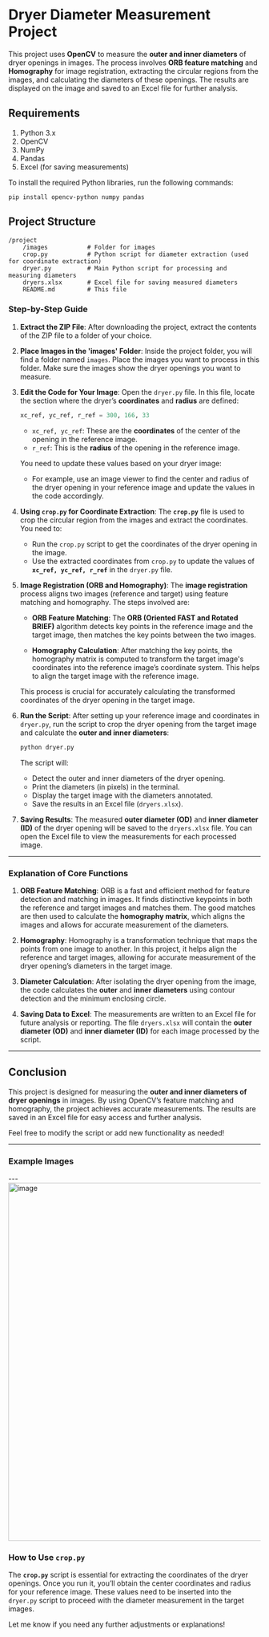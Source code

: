 # Dryer Diameter Measurement Project

This project uses **OpenCV** to measure the **outer and inner diameters** of dryer openings in images. The process involves **ORB feature matching** and **Homography** for image registration, extracting the circular regions from the images, and calculating the diameters of these openings. The results are displayed on the image and saved to an Excel file for further analysis.

## Requirements

1. Python 3.x
2. OpenCV
3. NumPy
4. Pandas
5. Excel (for saving measurements)

To install the required Python libraries, run the following commands:

```
pip install opencv-python numpy pandas
```

## Project Structure

```
/project
    /images           # Folder for images
    crop.py           # Python script for diameter extraction (used for coordinate extraction)
    dryer.py          # Main Python script for processing and measuring diameters
    dryers.xlsx       # Excel file for saving measured diameters
    README.md         # This file
```

### Step-by-Step Guide

1. **Extract the ZIP File**:
   After downloading the project, extract the contents of the ZIP file to a folder of your choice.

2. **Place Images in the 'images' Folder**:
   Inside the project folder, you will find a folder named `images`.
   Place the images you want to process in this folder.
   Make sure the images show the dryer openings you want to measure.

3. **Edit the Code for Your Image**:
   Open the `dryer.py` file.
   In this file, locate the section where the dryer’s **coordinates** and **radius** are defined:

   ```python
   xc_ref, yc_ref, r_ref = 300, 166, 33
   ```

   * `xc_ref, yc_ref`: These are the **coordinates** of the center of the opening in the reference image.
   * `r_ref`: This is the **radius** of the opening in the reference image.

   You need to update these values based on your dryer image:

   * For example, use an image viewer to find the center and radius of the dryer opening in your reference image and update the values in the code accordingly.

4. **Using `crop.py` for Coordinate Extraction**:
   The **`crop.py`** file is used to crop the circular region from the images and extract the coordinates. You need to:

   * Run the `crop.py` script to get the coordinates of the dryer opening in the image.
   * Use the extracted coordinates from `crop.py` to update the values of **`xc_ref, yc_ref, r_ref`** in the `dryer.py` file.

5. **Image Registration (ORB and Homography)**:
   The **image registration** process aligns two images (reference and target) using feature matching and homography. The steps involved are:

   * **ORB Feature Matching**:
     The **ORB (Oriented FAST and Rotated BRIEF)** algorithm detects key points in the reference image and the target image, then matches the key points between the two images.

   * **Homography Calculation**:
     After matching the key points, the homography matrix is computed to transform the target image's coordinates into the reference image’s coordinate system. This helps to align the target image with the reference image.

   This process is crucial for accurately calculating the transformed coordinates of the dryer opening in the target image.

6. **Run the Script**:
   After setting up your reference image and coordinates in `dryer.py`, run the script to crop the dryer opening from the target image and calculate the **outer and inner diameters**:

   ```bash
   python dryer.py
   ```

   The script will:

   * Detect the outer and inner diameters of the dryer opening.
   * Print the diameters (in pixels) in the terminal.
   * Display the target image with the diameters annotated.
   * Save the results in an Excel file (`dryers.xlsx`).

7. **Saving Results**:
   The measured **outer diameter (OD)** and **inner diameter (ID)** of the dryer opening will be saved to the `dryers.xlsx` file. You can open the Excel file to view the measurements for each processed image.

---

### Explanation of Core Functions

1. **ORB Feature Matching**:
   ORB is a fast and efficient method for feature detection and matching in images. It finds distinctive keypoints in both the reference and target images and matches them. The good matches are then used to calculate the **homography matrix**, which aligns the images and allows for accurate measurement of the diameters.

2. **Homography**:
   Homography is a transformation technique that maps the points from one image to another. In this project, it helps align the reference and target images, allowing for accurate measurement of the dryer opening’s diameters in the target image.

3. **Diameter Calculation**:
   After isolating the dryer opening from the image, the code calculates the **outer** and **inner diameters** using contour detection and the minimum enclosing circle.

4. **Saving Data to Excel**:
   The measurements are written to an Excel file for future analysis or reporting. The file `dryers.xlsx` will contain the **outer diameter (OD)** and **inner diameter (ID)** for each image processed by the script.

---

## Conclusion

This project is designed for measuring the **outer and inner diameters of dryer openings** in images. By using OpenCV’s feature matching and homography, the project achieves accurate measurements. The results are saved in an Excel file for easy access and further analysis.

Feel free to modify the script or add new functionality as needed!

---

### Example Images

---<img width="1538" height="714" alt="image" src="https://github.com/user-attachments/assets/759ab5d2-ca39-4cd8-afe7-62d9ee7266a1" />


### How to Use `crop.py`

The **`crop.py`** script is essential for extracting the coordinates of the dryer openings. Once you run it, you’ll obtain the center coordinates and radius for your reference image. These values need to be inserted into the `dryer.py` script to proceed with the diameter measurement in the target images.

Let me know if you need any further adjustments or explanations!
